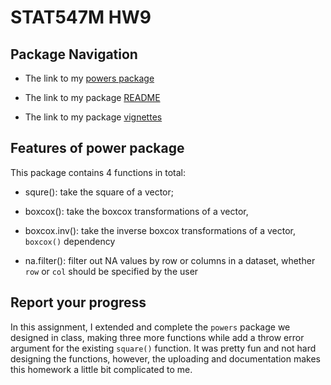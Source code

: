 # STAT547M HW9

## Package Navigation

- The link to my [powers package]()

- The link to my package [README]()

- The link to my package [vignettes]()

## Features of power package

This package contains 4 functions in total: 

- squre(): take the square of a vector; 

- boxcox(): take the boxcox transformations of a vector,

- boxcox.inv(): take the inverse boxcox transformations of a vector, `boxcox()` dependency
    
- na.filter(): filter out NA values by row or columns in a dataset, whether `row` or `col` should be specified by the user

## Report your progress

In this assignment, I extended and complete the `powers` package we designed in class, making three more functions while add a throw error argument for the existing  `square()` function. It was pretty fun and not hard designing the functions, however, the uploading and documentation makes this homework a little bit complicated to me.

